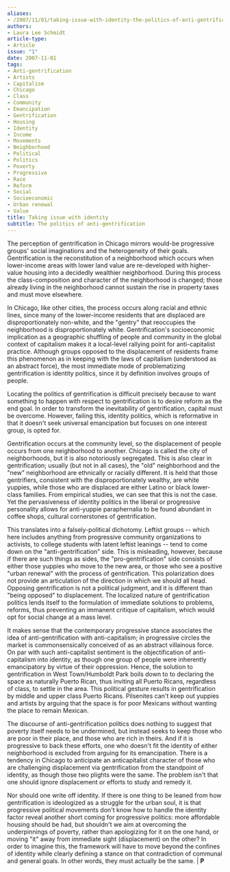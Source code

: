 ```yaml
---
aliases:
- /2007/11/01/taking-issue-with-identity-the-politics-of-anti-gentrification
authors:
- Laura Lee Schmidt
article-type:
- Article
issue: "1"
date: 2007-11-01
tags:
- Anti-gentrification
- Artists
- Capitalism
- Chicago
- Class
- Community
- Emancipation
- Gentrification
- Housing
- Identity
- Income
- Movements
- Neighborhood
- Political
- Politics
- Poverty
- Progressive
- Race
- Reform
- Social
- Socioeconomic
- Urban renewal
- Value
title: Taking issue with identity
subtitle: The politics of anti-gentrification
---
```


The perception of gentrification in Chicago mirrors would-be progressive groups' social imaginations and the heterogeneity of their goals. Gentrification is the reconstitution of a neighborhood which occurs when lower-income areas with lower land value are re-developed with higher-value housing into a decidedly wealthier neighborhood. During this process the class-composition and character of the neighborhood is changed; those already living in the neighborhood cannot sustain the rise in property taxes and must move elsewhere.

In Chicago, like other cities, the process occurs along racial and ethnic lines, since many of the lower-income residents that are displaced are disproportionately non-white, and the "gentry" that reoccupies the neighborhood is disproportionately white. Gentrification's socioeconomic implication as a geographic shuffling of people and community in the global context of capitalism makes it a local-level rallying point for anti-capitalist practice. Although groups opposed to the displacement of residents frame this phenomenon as in keeping with the laws of capitalism (understood as an abstract force), the most immediate mode of problematizing gentrification is identity politics, since it by definition involves groups of people.

Locating the politics of gentrification is difficult precisely because to want something to happen with respect to gentrification is to desire reform as the end goal. In order to transform the inevitability of gentrification, capital must be overcome. However, failing this, identity politics, which is reformative in that it doesn't seek universal emancipation but focuses on one interest group, is opted for.

Gentrification occurs at the community level, so the displacement of people occurs from one neighborhood to another. Chicago is called the city of neighborhoods, but it is also notoriously segregated. This is also clear in gentrification; usually (but not in all cases), the "old" neighborhood and the "new" neighborhood are ethnically or racially different. It is held that those gentrifiers, consistent with the disproportionately wealthy, are white yuppies, while those who are displaced are either Latino or black lower-class families. From empirical studies, we can see that this is not the case. Yet the pervasiveness of identity politics in the liberal or progressive personality allows for anti-yuppie paraphernalia to be found abundant in coffee shops, cultural cornerstones of gentrification.

This translates into a falsely-political dichotomy. Leftist groups -- which here includes anything from progressive community organizations to activists, to college students with latent leftist leanings -- tend to come down on the "anti-gentrification" side. This is misleading, however, because if there are such things as sides, the "pro-gentrification" side consists of either those yuppies who move to the new area, or those who see a positive "urban renewal" with the process of gentrification. This polarization does not provide an articulation of the direction in which we should all head. Opposing gentrification is not a political judgment, and it is different than "being opposed" to displacement. The localized nature of gentrification politics lends itself to the formulation of immediate solutions to problems, reforms, thus preventing an immanent critique of capitalism, which would opt for social change at a mass level.

It makes sense that the contemporary progressive stance associates the idea of anti-gentrification with anti-capitalism; in progressive circles the market is commonsensically conceived of as an abstract villainous force. On par with such anti-capitalist sentiment is the objectification of anti-capitalism into identity, as though one group of people were inherently emancipatory by virtue of their oppression. Hence, the solution to gentrification in West Town/Humboldt Park boils down to to declaring the space as naturally Puerto Rican, thus inviting all Puerto Ricans, regardless of class, to settle in the area. This political gesture results in gentrification by middle and upper class Puerto Ricans. Pilsenites can't keep out yuppies and artists by arguing that the space is for poor Mexicans without wanting the place to remain Mexican.

The discourse of anti-gentrification politics does nothing to suggest that poverty itself needs to be undermined, but instead seeks to keep those who are poor in their place, and those who are rich in theirs. And if it is progressive to back these efforts, one who doesn't fit the identity of either neighborhood is excluded from arguing for its emancipation. There is a tendency in Chicago to anticipate an anticapitalist character of those who are challenging displacement via gentrification from the standpoint of identity, as though those two plights were the same. The problem isn't that one should ignore displacement or efforts to study and remedy it.

Nor should one write off identity. If there is one thing to be leaned from how gentrification is ideologized as a struggle for the urban soul, it is that progressive political movements don't know how to handle the identity factor reveal another short coming for progressive politics: more affordable housing should be had, but shouldn't we aim at overcoming the underpinnings of poverty, rather than apologizing for it on the one hand, or moving "it" away from immediate sight (displacement) on the other? In order to imagine this, the framework will have to move beyond the confines of identity while clearly defining a stance on that contradiction of communal and general goals. In other words, they must actually be the same. | **P**
